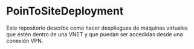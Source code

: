 # PoinToSiteDeployment
Este repositorio describe como hacer despliegues de máquinas virtuales que estén dentro de una VNET y que puedan ser accedidas desde una conexión VPN.
